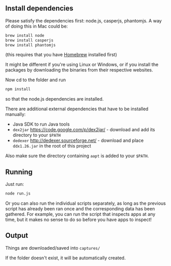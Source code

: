 ## Install dependencies

Please satisfy the dependencies first: node.js, casperjs, phantomjs. A way of doing this in Mac could be:


````bash
brew install node
brew install casperjs
brew install phantomjs
````

(this requires that you have [Homebrew](http://brew.sh/) installed first)

It might be different if you're using Linux or Windows, or if you install the packages by downloading the binaries from their respective websites.

Now cd to the folder and run

````bash
npm install
````

so that the node.js dependencies are installed.

There are additional external dependencies that have to be installed manually:

* Java SDK to run Java tools
* `dex2jar` https://code.google.com/p/dex2jar/ - download and add its directory to your ```$PATH```
* `dedexer` http://dedexer.sourceforge.net/ - download and place ```ddx1.26.jar``` in the root of this project

Also make sure the directory containing ```aapt``` is added to your ```$PATH```.

## Running

Just run:

````bash
node run.js
````

Or you can also run the individual scripts separately, as long as the previous script has already been ran once and the corresponding data has been gathered. For example, you can run the script that inspects apps at any time, but it makes no sense to do so before you have apps to inspect!

## Output

Things are downloaded/saved into `captures/`

If the folder doesn't exist, it will be automatically created.
